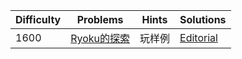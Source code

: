 | Difficulty | Problems | Hints | Solutions |
|------------|------------|-----------|-----------|
| 1600 | [Ryoku的探索](https://www.luogu.com.cn/problem/P6037) | 玩样例 | [Editorial](https://github.com/aboutliu/Daily_Problem/blob/main/2025/04/17/solution/Ryoku的探索.md) |
